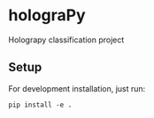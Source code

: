 # holograPy
Holograpy classification project

## Setup

For development installation, just run:
``` 
pip install -e .
```